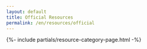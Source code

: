 ```yaml
---
layout: default
title: Official Resources
permalink: /en/resources/official
---
```



{%- include partials/resource-category-page.html -%}

